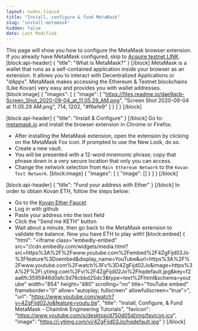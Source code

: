 ```yaml
---
layout: nodes.liquid
title: "Install, configure & fund MetaMask"
slug: "install-metamask"
hidden: false
date: Last Modified
---
```

This page will show you how to configure the MetaMask browser extension. If you already have MetaMask configured, skip to [Acquire testnet LINK](doc:acquire-link).
[block:api-header]
{
  "title": "What is MetaMask?"
}
[/block]
MetaMask is a wallet that runs as a self-contained application inside your browser as an extension. It allows you to interact with Decentralized Applications or "dApps". MetaMask makes accessing the Ethereum & Testnet blockchains (Like Kovan) very easy and provides you with wallet addresses.
[block:image]
{
  "images": [
    {
      "image": [
        "https://files.readme.io/dae9acb-Screen_Shot_2020-09-04_at_11.05.29_AM.png",
        "Screen Shot 2020-09-04 at 11.05.29 AM.png",
        714,
        1202,
        "#f6efe9"
      ]
    }
  ]
}
[/block]

[block:api-header]
{
  "title": "Install & Configure"
}
[/block]
Go to: <a href="https://metamask.io" target="_blank" rel="noreferrer, noopener">metamask.io</a> and install the browser extension in Chrome or Firefox. 

* After installing the MetaMask extension, open the extension by clicking on the MetaMask Fox icon. If prompted to use the New Look, do so.
* Create a new vault.
* You will be presented with a 12-word mnemonic phrase; copy that phrase down in a very secure location that only you can access. 
* Change the network selection from `Main Ethereum Network` to the `Kovan Test Network`.
[block:image]
{
  "images": [
    {
      "image": []
    }
  ]
}
[/block]

[block:api-header]
{
  "title": "Fund your address with Ether"
}
[/block]
In order to obtain Kovan ETH, follow the steps below:
* Go to the <a href="https://faucet.kovan.network/" target="_blank" rel="noreferrer, noopener">Kovan Ether Faucet</a>
* Log in with github
* Paste your address into the text field
* Click the "Send me KETH" button
* Wait about a minute, then go back to the MetaMask extension to validate the balance. Now you have ETH to play with!
[block:embed]
{
  "html": "<iframe class=\"embedly-embed\" src=\"//cdn.embedly.com/widgets/media.html?src=https%3A%2F%2Fwww.youtube.com%2Fembed%2F4ZgFijd02Jo%3Ffeature%3Doembed&display_name=YouTube&url=https%3A%2F%2Fwww.youtube.com%2Fwatch%3Fv%3D4ZgFijd02Jo&image=https%3A%2F%2Fi.ytimg.com%2Fvi%2F4ZgFijd02Jo%2Fhqdefault.jpg&key=f2aa6fc3595946d0afc3d76cbbd25dc3&type=text%2Fhtml&schema=youtube\" width=\"854\" height=\"480\" scrolling=\"no\" title=\"YouTube embed\" frameborder=\"0\" allow=\"autoplay; fullscreen\" allowfullscreen=\"true\"></iframe>",
  "url": "https://www.youtube.com/watch?v=4ZgFijd02Jo&feature=youtu.be",
  "title": "Install, Configure, & Fund MetaMask - Chainlink Engineering Tutorials",
  "favicon": "https://www.youtube.com/s/desktop/d750d05d/img/favicon.ico",
  "image": "https://i.ytimg.com/vi/4ZgFijd02Jo/hqdefault.jpg"
}
[/block]